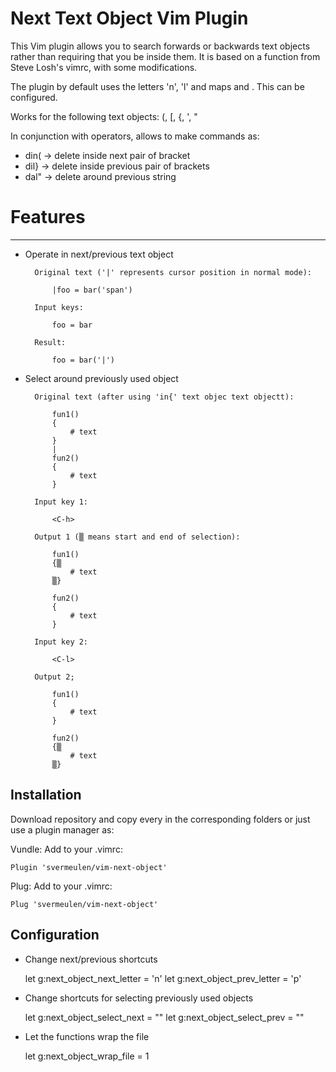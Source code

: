 Next Text Object Vim Plugin
========

This Vim plugin allows you to search forwards or backwards text objects rather than requiring that you be inside them.  It is based on a function from Steve Losh's vimrc, with some modifications.

The plugin by default uses the letters 'n', 'l' and maps <C-l> and <C-h>. This can be configured.

Works for the following text objects:
(, [, {, ', "

In conjunction with operators, allows to make commands as:
 * din(   ->   delete inside next pair of bracket
 * dil}   ->   delete inside previous pair of brackets
 * dal"   ->   delete around previous string

# Features
----------

* Operate in next/previous text object

        Original text ('|' represents cursor position in normal mode):

            |foo = bar('span')

        Input keys:

            foo = bar

        Result:

            foo = bar('|')

* Select around previously used object

        Original text (after using 'in{' text objec text objectt):

            fun1()
            {
                # text
            }
            |
            fun2()
            {
                # text
            }

        Input key 1:

            <C-h>

        Output 1 (▒ means start and end of selection):

            fun1()
            {▒
                # text
            ▒}

            fun2()
            {
                # text
            }

        Input key 2:

            <C-l>

        Output 2;

            fun1()
            {
                # text
            }

            fun2()
            {▒
                # text
            ▒}

Installation
-----------

Download repository and copy every in the corresponding folders or just use a plugin manager as:

Vundle:
Add to your .vimrc:

    Plugin 'svermeulen/vim-next-object'

Plug:
Add to your .vimrc:

    Plug 'svermeulen/vim-next-object'

Configuration
-------------

 * Change next/previous shortcuts

     let g:next_object_next_letter = 'n'
     let g:next_object_prev_letter = 'p'

 * Change shortcuts for selecting previously used objects

     let g:next_object_select_next = "<C-l>"
     let g:next_object_select_prev = "<C-h>"

 * Let the functions wrap the file

     let g:next_object_wrap_file = 1

